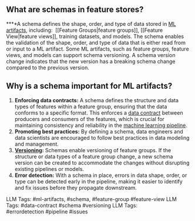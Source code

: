 **What are schemas in feature stores?**
---------------------------------------

**‍**A schema defines the shape, order, and type of data stored in [ML artifacts](https://www.hopsworks.ai/dictionary/ml-artifacts), including:  [[Feature Groups|feature groups]], [[Feature View|feature views]], training datasets, and models. The schema enables the validation of the shape, order, and type of data that is either read from or input to a ML artifact. Some ML artifacts, such as feature groups, feature views, and models can support schema versioning. A schema version change indicates that the new version has a breaking schema change compared to the previous version.

**Why is a schema important for ML artifacts?**
-----------------------------------------------

1. **Enforcing data contracts:** A schema defines the structure and data types of features within a feature group, ensuring that the data conforms to a specific format. This enforces a [data contract](https://www.hopsworks.ai/dictionary/data-contract) between producers and consumers of the features, which is crucial for maintaining consistency and reliability in the [machine learning pipeline](https://www.hopsworks.ai/dictionary/ml-pipeline).
2. **Promoting best practices:** By defining a schema, data engineers and data scientists are encouraged to follow best practices in data modeling and management.
3. [**Versioning**](https://www.hopsworks.ai/dictionary/versioning-ml-artifacts)**:** Schemas enable versioning of feature groups. If the structure or data types of a feature group change, a new schema version can be created to accommodate the changes without disrupting existing pipelines or models.
4. **Error detection:** With a schema in place, errors in data shape, order, or type can be detected early in the pipeline, making it easier to identify and fix issues before they propagate downstream.

LLM Tags:  #ml-artifacts, #schema, #feature-group #feature-view
LLM Tags:  #data-contract #schema #versioning
LLM Tags:  
#errordetection #pipeline #issues